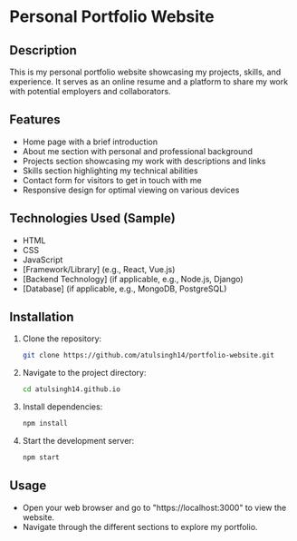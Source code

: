 # Personal Portfolio Website

## Description

This is my personal portfolio website showcasing my projects, skills, and experience. It serves as an online resume and a platform to share my work with potential employers and collaborators.

## Features

-   Home page with a brief introduction
-   About me section with personal and professional background
-   Projects section showcasing my work with descriptions and links
-   Skills section highlighting my technical abilities
-   Contact form for visitors to get in touch with me
-   Responsive design for optimal viewing on various devices

## Technologies Used (Sample)

-   HTML
-   CSS
-   JavaScript
-   [Framework/Library] (e.g., React, Vue.js)
-   [Backend Technology] (if applicable, e.g., Node.js, Django)
-   [Database] (if applicable, e.g., MongoDB, PostgreSQL)

## Installation

1. Clone the repository:
    ```bash
    git clone https://github.com/atulsingh14/portfolio-website.git
    ```
2. Navigate to the project directory:

    ```bash
    cd atulsingh14.github.io
    ```

3. Install dependencies:

    ```bash
    npm install
    ```

4. Start the development server:
    ```bash
    npm start
    ```

## Usage

-   Open your web browser and go to "https://localhost:3000" to view the website.
-   Navigate through the different sections to explore my portfolio.